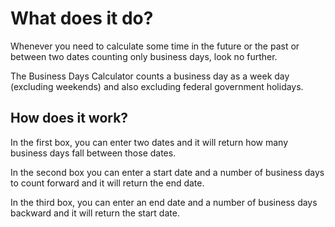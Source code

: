 # What does it do?

Whenever you need to calculate some time in the future or the past or between two dates counting only business days, look no further.

The Business Days Calculator counts a business day as a week day (excluding weekends) and also excluding federal government holidays.

## How does it work?
In the first box, you can enter two dates and it will return how many business days fall between those dates.

In the second box you can enter a start date and a number of business days to count forward and it will return the end date.

In the third box, you can enter an end date and a number of business days backward and it will return the start date.
